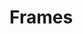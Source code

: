 # Frames
<html>
<frameset cols="50%,50%" frameborder="1" bordercolor="red">

<frameset rows="50%,50%">
<frameset cols="50%,50%">
<frameset rows="50%,50%">
<frame src="">
<frame src="">
</frameset>
<frame src="">
</frameset>
<frameset rows="50%,50%">
<frameset cols="30%,70%">
<frame src="">
<frame src="">
</frameset>
<frame src="">
</frameset>
</frameset>

<frameset rows="30%,70%">
<frame src="">
<frameset cols="50%,50%">
<frameset rows="40%,60%">
<frame src="">
<frame src="">
</frameset>
<frameset rows="50%,50%">
<frame src="">
<frameset cols="50%,50%">
<frame src="">
<frame src="">
</frameset>
</frameset>
</frameset>
</frameset>


</frameset>
</html>
